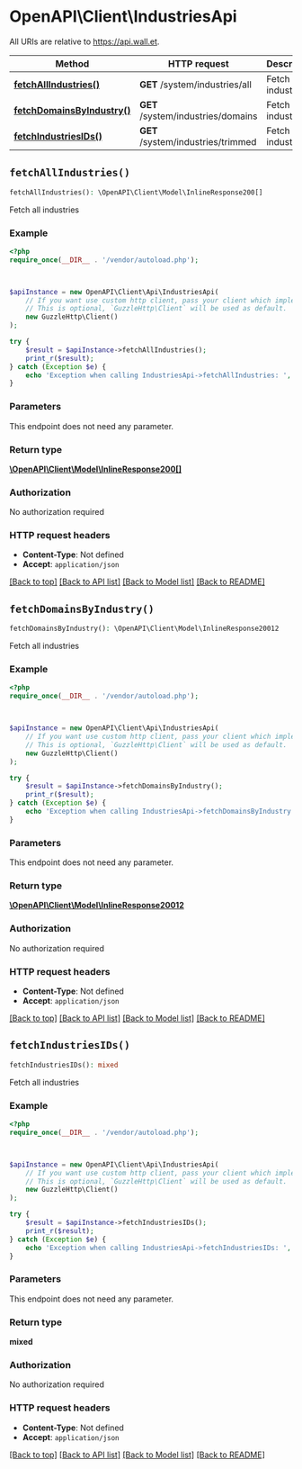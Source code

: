 # OpenAPI\Client\IndustriesApi

All URIs are relative to https://api.wall.et.

Method | HTTP request | Description
------------- | ------------- | -------------
[**fetchAllIndustries()**](IndustriesApi.md#fetchAllIndustries) | **GET** /system/industries/all | Fetch all industries
[**fetchDomainsByIndustry()**](IndustriesApi.md#fetchDomainsByIndustry) | **GET** /system/industries/domains | Fetch all industries
[**fetchIndustriesIDs()**](IndustriesApi.md#fetchIndustriesIDs) | **GET** /system/industries/trimmed | Fetch all industries


## `fetchAllIndustries()`

```php
fetchAllIndustries(): \OpenAPI\Client\Model\InlineResponse200[]
```

Fetch all industries

### Example

```php
<?php
require_once(__DIR__ . '/vendor/autoload.php');



$apiInstance = new OpenAPI\Client\Api\IndustriesApi(
    // If you want use custom http client, pass your client which implements `GuzzleHttp\ClientInterface`.
    // This is optional, `GuzzleHttp\Client` will be used as default.
    new GuzzleHttp\Client()
);

try {
    $result = $apiInstance->fetchAllIndustries();
    print_r($result);
} catch (Exception $e) {
    echo 'Exception when calling IndustriesApi->fetchAllIndustries: ', $e->getMessage(), PHP_EOL;
}
```

### Parameters

This endpoint does not need any parameter.

### Return type

[**\OpenAPI\Client\Model\InlineResponse200[]**](../Model/InlineResponse200.md)

### Authorization

No authorization required

### HTTP request headers

- **Content-Type**: Not defined
- **Accept**: `application/json`

[[Back to top]](#) [[Back to API list]](../../README.md#endpoints)
[[Back to Model list]](../../README.md#models)
[[Back to README]](../../README.md)

## `fetchDomainsByIndustry()`

```php
fetchDomainsByIndustry(): \OpenAPI\Client\Model\InlineResponse20012
```

Fetch all industries

### Example

```php
<?php
require_once(__DIR__ . '/vendor/autoload.php');



$apiInstance = new OpenAPI\Client\Api\IndustriesApi(
    // If you want use custom http client, pass your client which implements `GuzzleHttp\ClientInterface`.
    // This is optional, `GuzzleHttp\Client` will be used as default.
    new GuzzleHttp\Client()
);

try {
    $result = $apiInstance->fetchDomainsByIndustry();
    print_r($result);
} catch (Exception $e) {
    echo 'Exception when calling IndustriesApi->fetchDomainsByIndustry: ', $e->getMessage(), PHP_EOL;
}
```

### Parameters

This endpoint does not need any parameter.

### Return type

[**\OpenAPI\Client\Model\InlineResponse20012**](../Model/InlineResponse20012.md)

### Authorization

No authorization required

### HTTP request headers

- **Content-Type**: Not defined
- **Accept**: `application/json`

[[Back to top]](#) [[Back to API list]](../../README.md#endpoints)
[[Back to Model list]](../../README.md#models)
[[Back to README]](../../README.md)

## `fetchIndustriesIDs()`

```php
fetchIndustriesIDs(): mixed
```

Fetch all industries

### Example

```php
<?php
require_once(__DIR__ . '/vendor/autoload.php');



$apiInstance = new OpenAPI\Client\Api\IndustriesApi(
    // If you want use custom http client, pass your client which implements `GuzzleHttp\ClientInterface`.
    // This is optional, `GuzzleHttp\Client` will be used as default.
    new GuzzleHttp\Client()
);

try {
    $result = $apiInstance->fetchIndustriesIDs();
    print_r($result);
} catch (Exception $e) {
    echo 'Exception when calling IndustriesApi->fetchIndustriesIDs: ', $e->getMessage(), PHP_EOL;
}
```

### Parameters

This endpoint does not need any parameter.

### Return type

**mixed**

### Authorization

No authorization required

### HTTP request headers

- **Content-Type**: Not defined
- **Accept**: `application/json`

[[Back to top]](#) [[Back to API list]](../../README.md#endpoints)
[[Back to Model list]](../../README.md#models)
[[Back to README]](../../README.md)
